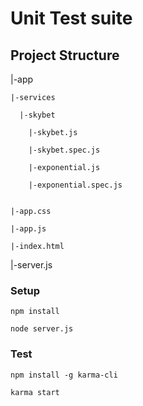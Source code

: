 
# Unit Test suite

## Project Structure
 |-app

    |-services

      |-skybet

        |-skybet.js

        |-skybet.spec.js
        
        |-exponential.js

        |-exponential.spec.js
        

    |-app.css

    |-app.js

    |-index.html
    
  |-server.js

### Setup

`npm install`

`node server.js`

### Test

`npm install -g karma-cli`

`karma start`

